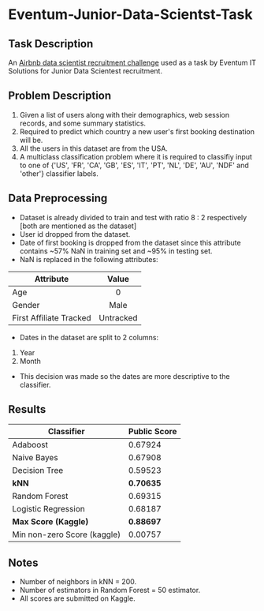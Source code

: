 # Eventum-Junior-Data-Scientst-Task

## Task Description
An [Airbnb data scientist recruitment challenge](https://www.kaggle.com/c/airbnb-recruiting-new-user-bookings) used as a task by Eventum IT Solutions for Junior Data Scientest recruitment.

## Problem Description
1. Given a list of users along with their demographics, web session records, and some summary statistics. 
2. Required to predict which country a new user's first booking destination will be. 
3. All the users in this dataset are from the USA.
4. A multiclass classification problem where it is required to classifiy input to one of {'US', 'FR', 'CA', 'GB', 'ES', 'IT', 'PT', 'NL', 'DE', 'AU', 'NDF' and 'other'} classifier labels.

## Data Preprocessing
- Dataset is already divided to train and test with ratio 8 : 2 respectively [both are mentioned as the dataset]
- User id dropped from the dataset.
- Date of first booking is dropped from the dataset since this attribute contains ~57% NaN in training set and ~95% in testing set.
- NaN is replaced in the following attributes:

| Attribute               | Value           |
| ----------------------- |:---------------:|
| Age                     | 0               |
| Gender                  | Male            |
| First Affiliate Tracked | Untracked       |

- Dates in the dataset are split to 2 columns:
1. Year
2. Month

- This decision was made so the dates are more descriptive to the classifier.


## Results
| Classifier	                 | Public Score |
|------------------------------|--------------|
| Adaboost	                   | 0.67924      |
| Naive Bayes	                 | 0.67908      |
| Decision Tree	               | 0.59523      |
| **kNN**                      | **0.70635**  |
| Random Forest	               | 0.69315      |
| Logistic Regression	         | 0.68187      |
| **Max Score (Kaggle)**       | **0.88697**  |
| Min non-zero Score  (kaggle) | 0.00757      |

## Notes
- Number of neighbors in kNN = 200.
- Number of estimators in Random Forest = 50 estimator.
- All scores are submitted on Kaggle.

